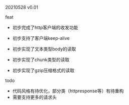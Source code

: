 20210528 v0.01

feat

- 初步完成了http客户端的收发功能

- 初步支持了客户端keep-alive
- 初步实现了文本类型body的读取
- 初步实现了chunk类型的读取
- 初步实现了gzip压缩格式的读取

todo

- 代码风格有待优化，部分类（httpresponse等）有待重构
- 需要支持更多的请求头